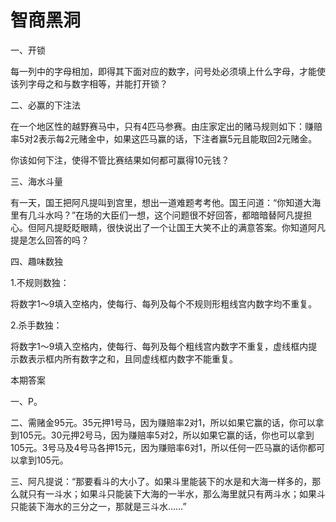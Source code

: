 # 智商黑洞

一、开锁 

每一列中的字母相加，即得其下面对应的数字，问号处必须填上什么字母，才能使该列字母之和与数字相等，并能打开锁？ 

二、必赢的下注法 

在一个地区性的越野赛马中，只有4匹马参赛。由庄家定出的赌马规则如下：赚赔率5对2表示每2元赌金中，如果这匹马赢的话，下注者赢5元且能取回2元赌金。 

你该如何下注，使得不管比赛结果如何都可赢得10元钱？ 

三、海水斗量 

有一天，国王把阿凡提叫到宫里，想出一道难题考考他。国王问道：“你知道大海里有几斗水吗？”在场的大臣们一想，这个问题很不好回答，都暗暗替阿凡提担心。但阿凡提眨眨眼睛，很快说出了一个让国王大笑不止的满意答案。你知道阿凡提是怎么回答的吗？ 

四、趣味数独 

1.不规则数独： 

将数字1～9填入空格内，使每行、每列及每个不规则形粗线宫内数字均不重复。 

2.杀手数独： 

将数字1～9填入空格内，使每行、每列及每个粗线宫内数字不重复，虚线框内提示数表示框内所有数字之和，且同虚线框内数字不能重复。 

本期答案 

一、P。 

二、需赌金95元。35元押1号马，因为赚赔率2对1，所以如果它赢的话，你可以拿到105元。30元押2号马，因为赚赔率5对2，所以如果它赢的话，你也可以拿到105元。3号马及4号马各押15元，因为赚赔率6对1，所以任何一匹马赢的话你都可以拿到105元。 

三、阿凡提说：“那要看斗的大小了。如果斗里能装下的水是和大海一样多的，那么就只有一斗水；如果斗只能装下大海的一半水，那么海里就只有两斗水；如果斗只能装下海水的三分之一，那就是三斗水……”
